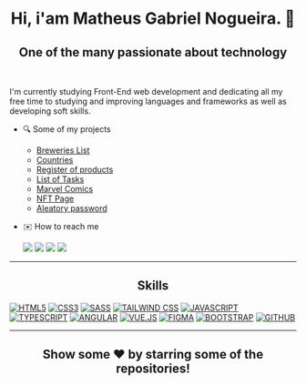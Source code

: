 <h1 align="center">Hi, i'am Matheus Gabriel Nogueira. 👋</h1>
<h2 align="center" >
One of the many passionate about technology
</h2 >

</br>

<p>
I'm currently studying Front-End web development and dedicating all my free time to studying and improving languages and frameworks as well as developing soft skills.
</p>

- 🔍 Some of my projects
  - [Breweries List](https://github.com/eomgn/breweries-ng)
  - [Countries](https://github.com/eomgn/countries-ng)
  - [Register of products](https://github.com/eomgn/registerr-ng)
  - [List of Tasks](https://github.com/eomgn/list-of-tasks)
  - [Marvel Comics](https://github.com/eomgn/marvel-comics)
  - [NFT Page](https://github.com/eomgn/nft-page)
  - [Aleatory password](https://github.com/eomgn/password-generator)


- ✉️ How to reach me

  <a  href="https://www.linkedin.com/in/eomgn/" target="_blank"><img src="https://img.shields.io/badge/-LinkedIn-%230077B5?style=fla-square&logo=linkedin&logoColor=white" target="_blank"></a> 
  <a href="https://www.instagram.com/matheuzngr/" target="_blank"><img src="https://img.shields.io/badge/-Instagram-%23E4405F?style=flat&logo=instagram&logoColor=white" target="_blank"></a>
  <a href = "mailto:eomgnxd@gmail.com" target="_blank"><img src="https://img.shields.io/badge/-Email-%23333?style=flat&logo=icloud&logoColor=white" target="_blank"></a>
  <a href = "https://api.whatsapp.com/send?phone=5588981470492" target="_blank"><img src="https://img.shields.io/badge/WhatsApp-25D366?style=flat&logo=whatsapp&logoColor=white" target="_blank"></a>

<hr/>

 <h2 align="center">
Skills
</h2>


  [![HTML5](https://img.shields.io/badge/-HTML5-white?style=for-the-badge&logo=HTML5&logoColor=blue)](https://www.w3schools.com/html/)
  [![CSS3](https://img.shields.io/badge/-CSS3-white?style=for-the-badge&logo=CSS3&logoColor=blue)](https://www.w3schools.com/css/)
  [![SASS](https://img.shields.io/badge/-Sass-white?style=for-the-badge&logo=Sass&logoColor=blue)](https://sass-lang.com/)
  [![TAILWIND CSS](https://img.shields.io/badge/-Tailwind_CSS-white?style=for-the-badge&logo=tailwind-css&logoColor=blue)](https://tailwindcss.com/)
  [![JAVASCRIPT](https://img.shields.io/badge/-JavaScript-white?style=for-the-badge&logo=JavaScript&logoColor=blue)](https://developer.mozilla.org/pt-BR/docs/Web/JavaScript)
  [![TYPESCRIPT](https://img.shields.io/badge/-TypeScript-white?style=for-the-badge&logo=typescript&logoColor=blue)](https://www.typescriptlang.org/)
  [![ANGULAR](https://img.shields.io/badge/-Angular-white?style=for-the-badge&logo=Angular&logoColor=blue)](https://angular.io/)
  [![VUE.JS](https://img.shields.io/badge/-VueJS-white?style=for-the-badge&logo=Vue.JS&logoColor=blue)](https://vuejs.org/)
  [![FIGMA](https://img.shields.io/badge/-Figma-white?style=for-the-badge&logo=Figma&logoColor=blue)](https://www.figma.com/)
  [![BOOTSTRAP](https://img.shields.io/badge/-Bootstrap-white?style=for-the-badge&logo=Bootstrap&logoColor=blue)](https://getbootstrap.com/)
  [![GITHUB](https://img.shields.io/badge/-Github-white?style=for-the-badge&logo=Github&logoColor=blue)](https://github.com/)

<hr>

<h2 align="center">
  Show some ❤️ by starring some of the repositories!
</h2>
